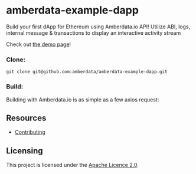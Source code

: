# amberdata-example-dapp
Build your first dApp for Ethereum using Amberdata.io API! Utilize ABI, logs, internal message &amp; transactions to display an interactive activity stream

Check out [the demo page](https://amberdata.github.io/amberdata-example-dapp/)!

### Clone:
``
git clone git@github.com:amberdata/amberdata-example-dapp.git
``

### Build:

Building with Amberdata.io is as simple as a few axios request:



## Resources

- [Contributing](./CONTRIBUTING.md)

## Licensing

This project is licensed under the [Apache Licence 2.0](./LICENSE).
